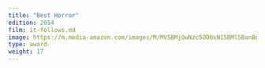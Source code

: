 ```yaml
---
title: "Best Horror"
edition: 2014
film: it-follows.md
image: https://m.media-amazon.com/images/M/MV5BMjQwNzc5ODUxN15BMl5BanBnXkFtZTgwNTA1ODc2MjE@._V1_FMjpg_UX1024_.jpg
type: award
weight: 17
---
```

